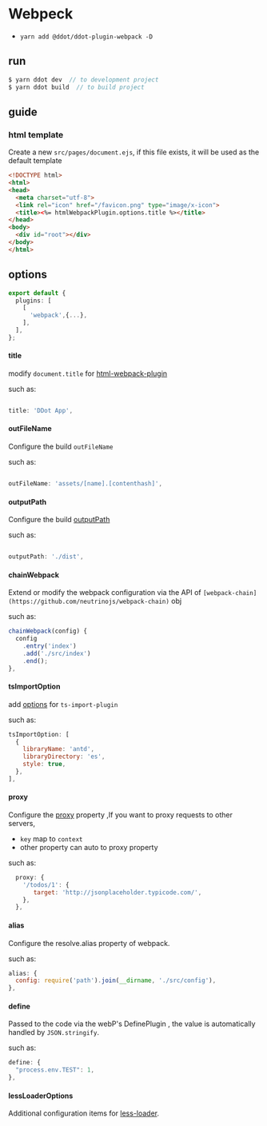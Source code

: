 # Webpeck

* `yarn add @ddot/ddot-plugin-webpack -D`

## run

```js
$ yarn ddot dev  // to development project
$ yarn ddot build  // to build project
```

## guide

### html template

Create a new `src/pages/document.ejs`, if this file exists, it will be used as the default template

```html
<!DOCTYPE html>
<html>
<head>
  <meta charset="utf-8">
  <link rel="icon" href="/favicon.png" type="image/x-icon">
  <title><%= htmlWebpackPlugin.options.title %></title>
</head>
<body>
  <div id="root"></div>
</body>
</html>
```

## options

```ts
export default {
  plugins: [
    [
      'webpack',{...},
    ],
  ],
};

```

#### title
modify `document.title` for  [html-webpack-plugin](https://github.com/jantimon/html-webpack-plugin)

such as:

```js

title: 'DDot App',

```

#### outFileName

Configure the build `outFileName`

such as:

```js

outFileName: 'assets/[name].[contenthash]',

```

#### outputPath

Configure the build [outputPath](https://webpack.js.org/configuration/output/#output-path) 

such as:

```js

outputPath: './dist',

```

#### chainWebpack
Extend or modify the webpack configuration via the API of `[webpack-chain](https://github.com/neutrinojs/webpack-chain)` obj

such as:

```js
chainWebpack(config) {
  config
    .entry('index')
    .add('./src/index')
    .end();
},
```

#### tsImportOption

add [options](https://github.com/Brooooooklyn/ts-import-plugin#options) for `ts-import-plugin`

such as:
```js
tsImportOption: [
  {
    libraryName: 'antd',
    libraryDirectory: 'es',
    style: true,
  },
],
```

#### proxy

Configure the [proxy](https://github.com/chimurai/http-proxy-middleware) property ,If you want to proxy requests to other servers,

* `key` map to `context`
* other property can auto to proxy property

such as:

```js
  proxy: {
    '/todos/1': {
       target: 'http://jsonplaceholder.typicode.com/',
    },
  },
```

#### alias

Configure the resolve.alias property of webpack.

such as:

```js
alias: {
  config: require('path').join(__dirname, './src/config'),
},
```

#### define

Passed to the code via the webP's DefinePlugin , the value is automatically handled by `JSON.stringify`. 

such as:

```js
define: {
  "process.env.TEST": 1,
},
```

#### lessLoaderOptions

Additional configuration items for [less-loader](https://github.com/webpack-contrib/less-loader).